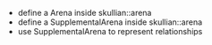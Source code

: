 - define a Arena inside skullian::arena
- define a SupplementalArena inside skullian::arena
- use SupplementalArena to represent relationships
